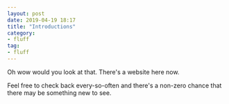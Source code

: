 ```yaml
---
layout: post
date: 2019-04-19 18:17
title: "Introductions"
category: 
- fluff
tag:
- fluff
---
```


Oh wow would you look at that. There's a website here now.

Feel free to check back every-so-often and there's a non-zero chance that there may be something new to see.
